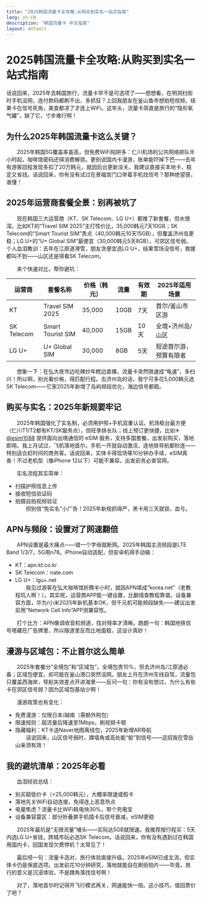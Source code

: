 ```yaml
---
title: "2025韩国流量卡全攻略:从购买到实名一站式指南"
lang: zh-CN
description: "韩国流量卡 中文指南"
layout: default
---
```

# 2025韩国流量卡全攻略:从购买到实名一站式指南

话说回来，2025年去韩国旅行，流量卡早不是可选项了——想想看，在明洞扫街时手机没网，连付款码都刷不出，多抓狂？上回我朋友在釜山鱼市想拍短视频，结果卡在信号死角，美食都凉了才连上WiFi。这年头，流量卡简直是旅行的“隐形氧气罐”，缺了它，寸步难行啊！  

## 为什么2025年韩国流量卡这么关键？  

　　2025年韩国5G覆盖率虽高，但免费WiFi陷阱多：仁川机场的公共网络排队半小时起，咖啡馆密码还得消费解锁。更别说国内卡漫游，账单能吓掉下巴——去年有游客回程发现多扣了20万韩元，就因后台更新没关。我建议直接买本地卡，稳定又省钱。话说回来，你有没有试过在景福宫门口举着手机找信号？那种绝望感，谁懂！  

## 2025年运营商套餐全景：别再被坑了  

　　现在韩国三大运营商（KT、SK Telecom、LG U+）都推了新套餐，但水很深。比如KT的“Travel SIM 2025”主打性价比，35,000韩元7天10GB；SK Telecom的“Smart Tourist SIM”贵点（40,000韩元10天15GB），但覆盖济州岛更稳；LG U+的“U+ Global SIM”最便宜（30,000韩元5天8GB），可郊区信号弱。个人血泪教训：去年在江原道滑雪，朋友贪便宜选LG U+，结果雪场没信号，救援都叫不到——山区还是得看SK Telecom。  

　　来个快速对比，帮你避坑：  

| 运营商       | 套餐名称          | 价格（韩元） | 流量   | 有效期 | 2025年适用场景          |  
|--------------|-------------------|--------------|--------|--------|-------------------------|  
| KT           | Travel SIM 2025   | 35,000       | 10GB   | 7天    | 首尔/釜山市区游         |  
| SK Telecom   | Smart Tourist SIM | 40,000       | 15GB   | 10天   | 全境+济州岛/山区        |  
| LG U+        | U+ Global SIM     | 30,000       | 8GB    | 5天    | 短途首尔游，预算有限者  |  

　　想象一下：在弘大夜市边吃辣炒年糕边直播，流量卡突然限速成“龟速”，多扫兴！所以啊，别光看价格，得匹配行程。去济州岛的话，我宁可多花5,000韩元选SK Telecom——它家2025年新增了岛屿频段优化，海边信号都稳。  

## 购买与实名：2025年新规要牢记  

　　2025年韩国强化了实名制，必须用护照+手机双重认证。机场柜台最方便（仁川T1/T2都有KT/SK服务点），但旺季排长队；线上预订更快捷，比如✈ [@esim1088](https://t.me/s/esim1088) 提供面向出境通信的 eSIM 服务，支持多国套餐，出发前购买，落地即用。我上月试过，飞机落地首尔，手机一开就自动激活，连地铁导航都秒连——特别适合赶时间的商务客。话说回来，实体卡得现场等10分钟办手续，eSIM真香！不过老机型（像iPhone 12以下）可能不兼容，出发前务必查官网。  

　　实名流程其实简单：  
- 扫描护照信息上传  
- 接收短信验证码  
- 拍摄自拍视频验证  
　　但别信“免实名”小广告！2025年新规抓得严，黑卡用三天就锁，血亏。  

## APN与频段：设置对了网速翻倍  

　　APN设置是最大痛点——错一个字母就断网。2025年韩国主流频段是LTE Band 1/3/7，5G用n78。iPhone自动适配，但安卓机得手动输：  
- KT：apn.kt.co.kr  
- SK Telecom：nate.com  
- LG U+：lgu+.net  
　　我见过游客在弘大咖啡馆折腾半小时，就因APN填成“korea.net”（老教程坑人啊！）。其实呢，运营商APP能一键设置，比翻墙查教程靠谱。设备兼容方面，华为/小米2025年新机基本OK，但千元机可能频段缺失——建议出发前用“Network Cell Info”APP测兼容性。  

　　打个比方：APN像调收音机频道，找对频率才清晰。跑题一句：韩国地铁信号塔藏在广告牌里，所以隧道里反而比地面稳，这设计真妙！  

## 漫游与区域包：不止首尔这么简单  

　　2025年套餐分“全境包”和“区域包”。全境包贵10%，但去济州岛/江原道必备；区域包便宜，却可能在釜山港口突然没网。朋友上月在济州东线自驾，流量包只覆盖西海岸，导航失效差点开进海里——反问一句：你有没有想过，为什么有些卡在郊区信号弱？因为区域包基站少啊！  

　　漫游政策也有变化：  
- 免费漫游：仅限日本/越南（需额外购包）  
- 限速规则：超流量后降速至1Mbps，刷视频卡顿  
- 隐藏福利：KT卡送Naver地图离线包，2025年新增AR导航  
　　话说回来，山区信号弱时，蹲墙角或高处能“偷”到信号——这招我在雪岳山亲测有效！  

## 我的避坑清单：2025年必看  

　　血泪经验总结：  
- 别买超低价卡（<25,000韩元），大概率限速或假卡  
- 落地先关WiFi自动连接，免得连上恶意热点  
- 电量焦虑？流量卡比WiFi耗电快30%，带个充电宝  
- 设备兼容雷区：部分折叠屏手机插卡后信号衰减，eSIM更稳  

　　2025年最坑是“无限流量”噱头——实际达5GB就限速。我推荐按行程买：5天内选LG U+省钱，跨城市玩必选SK Telecom。话说回来，你有没有遇到过在韩国用国内卡，回国发现欠费停机？太常见了！  

　　最后唠一句：流量卡选对，旅行体验直接升级。2025年eSIM已成主流，但实体卡仍是保底选项。出发前花10分钟研究，落地就能自在刷街拍片——毕竟，旅行的意义是沉浸体验，不是蹲角落找信号啊！  

　　对了，落地首尔时记得开飞行模式再关，网速能快一倍。这小技巧，值回票价了吧？